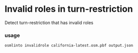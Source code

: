 # Invalid roles in turn-restriction

Detect turn-restriction that has invalid roles

### usage

`osmlinto invalidrole california-latest.osm.pbf output.json`